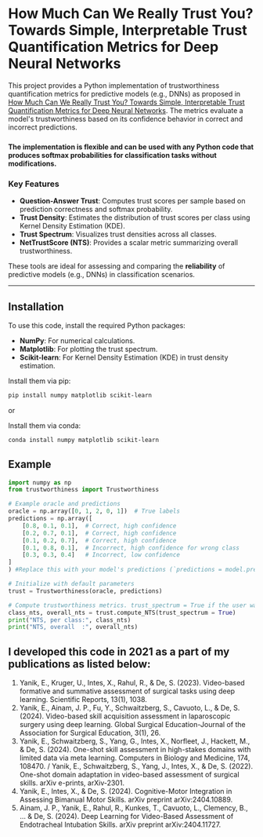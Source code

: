 # How Much Can We Really Trust You? Towards Simple, Interpretable Trust Quantification Metrics for Deep Neural Networks

This project provides a Python implementation of trustworthiness quantification metrics for predictive models (e.g., DNNs) as proposed in [How Much Can We Really Trust You? Towards Simple, Interpretable Trust Quantification Metrics for Deep Neural Networks](https://arxiv.org/pdf/2009.05835). The metrics evaluate a model's trustworthiness based on its confidence behavior in correct and incorrect predictions.  

###
**The implementation is flexible and can be used with any Python code that produces softmax probabilities for classification tasks without modifications.**
###

### Key Features
- **Question-Answer Trust**: Computes trust scores per sample based on prediction correctness and softmax probability.
- **Trust Density**: Estimates the distribution of trust scores per class using Kernel Density Estimation (KDE).
- **Trust Spectrum**: Visualizes trust densities across all classes.
- **NetTrustScore (NTS)**: Provides a scalar metric summarizing overall trustworthiness.

These tools are ideal for assessing and comparing the **reliability** of predictive models (e.g., DNNs) in classification scenarios.

---

## Installation

To use this code, install the required Python packages:

- **NumPy**: For numerical calculations.
- **Matplotlib**: For plotting the trust spectrum.
- **Scikit-learn**: For Kernel Density Estimation (KDE) in trust density estimation.

Install them via pip:

```bash
pip install numpy matplotlib scikit-learn
```

or

Install them via conda:

```bash
conda install numpy matplotlib scikit-learn
```

## Example
```python
import numpy as np
from trustworthiness import Trustworthiness

# Example oracle and predictions
oracle = np.array([0, 1, 2, 0, 1])  # True labels
predictions = np.array([
    [0.8, 0.1, 0.1],  # Correct, high confidence
    [0.2, 0.7, 0.1],  # Correct, high confidence
    [0.1, 0.2, 0.7],  # Correct, high confidence
    [0.1, 0.8, 0.1],  # Incorrect, high confidence for wrong class
    [0.3, 0.3, 0.4]   # Incorrect, low confidence
]
) #Replace this with your model's predictions (`predictions = model.predict()`)

# Initialize with default parameters
trust = Trustworthiness(oracle, predictions)

# Compute trustworthiness metrics. trust_spectrum = True if the user wants spectrum plot to be saved.
class_nts, overall_nts = trust.compute_NTS(trust_spectrum = True)
print("NTS, per class:", class_nts)
print("NTS, overall  :", overall_nts)

```

## I developed this code in 2021 as a part of my publications as listed below:  
1. Yanik, E., Kruger, U., Intes, X., Rahul, R., & De, S. (2023). Video-based formative and summative assessment of surgical tasks using deep learning. Scientific Reports, 13(1), 1038.
2. Yanik, E., Ainam, J. P., Fu, Y., Schwaitzberg, S., Cavuoto, L., & De, S. (2024). Video-based skill acquisition assessment in laparoscopic surgery using deep learning. Global Surgical Education-Journal of the Association for Surgical Education, 3(1), 26.
3. Yanik, E., Schwaitzberg, S., Yang, G., Intes, X., Norfleet, J., Hackett, M., & De, S. (2024). One-shot skill assessment in high-stakes domains with limited data via meta learning. Computers in Biology and Medicine, 174, 108470. / Yanik, E., Schwaitzberg, S., Yang, J., Intes, X., & De, S. (2022). One-shot domain adaptation in video-based assessment of surgical skills. arXiv e-prints, arXiv-2301.
4. Yanik, E., Intes, X., & De, S. (2024). Cognitive-Motor Integration in Assessing Bimanual Motor Skills. arXiv preprint arXiv:2404.10889.
5. Ainam, J. P., Yanik, E., Rahul, R., Kunkes, T., Cavuoto, L., Clemency, B., ... & De, S. (2024). Deep Learning for Video-Based Assessment of Endotracheal Intubation Skills. arXiv preprint arXiv:2404.11727.
